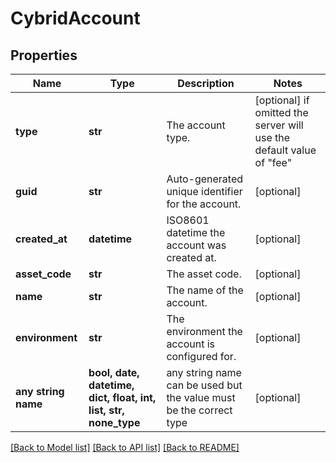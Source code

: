# CybridAccount


## Properties
Name | Type | Description | Notes
------------ | ------------- | ------------- | -------------
**type** | **str** | The account type. | [optional]  if omitted the server will use the default value of "fee"
**guid** | **str** | Auto-generated unique identifier for the account. | [optional] 
**created_at** | **datetime** | ISO8601 datetime the account was created at. | [optional] 
**asset_code** | **str** | The asset code. | [optional] 
**name** | **str** | The name of the account. | [optional] 
**environment** | **str** | The environment the account is configured for. | [optional] 
**any string name** | **bool, date, datetime, dict, float, int, list, str, none_type** | any string name can be used but the value must be the correct type | [optional]

[[Back to Model list]](../README.md#documentation-for-models) [[Back to API list]](../README.md#documentation-for-api-endpoints) [[Back to README]](../README.md)


